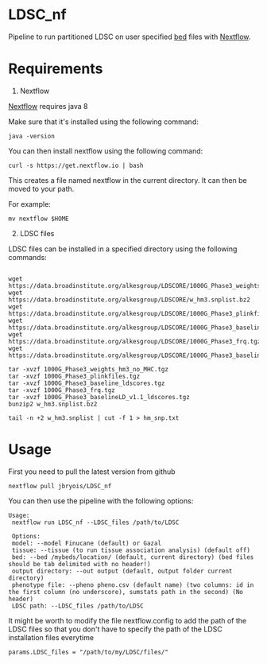 # LDSC_nf

Pipeline to run partitioned LDSC on user specified [bed](https://www.ensembl.org/info/website/upload/bed.html) files with [Nextflow](https://www.nextflow.io).
  
# Requirements

1. Nextflow

[Nextflow](https://www.nextflow.io) requires java 8

Make sure that it's installed using the following command:

```
java -version
```

You can then install nextflow using the following command:

```
curl -s https://get.nextflow.io | bash
```

This creates a file named nextflow in the current directory. It can then be moved to your path.

For example:

```
mv nextflow $HOME
```

2. LDSC files

LDSC files can be installed in a specified directory using the following commands:

```

wget https://data.broadinstitute.org/alkesgroup/LDSCORE/1000G_Phase3_weights_hm3_no_MHC.tgz 
wget https://data.broadinstitute.org/alkesgroup/LDSCORE/w_hm3.snplist.bz2
wget https://data.broadinstitute.org/alkesgroup/LDSCORE/1000G_Phase3_plinkfiles.tgz
wget https://data.broadinstitute.org/alkesgroup/LDSCORE/1000G_Phase3_baseline_ldscores.tgz
wget https://data.broadinstitute.org/alkesgroup/LDSCORE/1000G_Phase3_frq.tgz
wget https://data.broadinstitute.org/alkesgroup/LDSCORE/1000G_Phase3_baselineLD_v1.1_ldscores.tgz

tar -xvzf 1000G_Phase3_weights_hm3_no_MHC.tgz
tar -xvzf 1000G_Phase3_plinkfiles.tgz
tar -xvzf 1000G_Phase3_baseline_ldscores.tgz
tar -xvzf 1000G_Phase3_frq.tgz
tar -xvzf 1000G_Phase3_baselineLD_v1.1_ldscores.tgz
bunzip2 w_hm3.snplist.bz2

tail -n +2 w_hm3.snplist | cut -f 1 > hm_snp.txt
```

# Usage

First you need to pull the latest version from github

```
nextflow pull jbryois/LDSC_nf
```

You can then use the pipeline with the following options:

```
Usage: 
 nextflow run LDSC_nf --LDSC_files /path/to/LDSC
  
 Options:
 model: --model Finucane (default) or Gazal
 tissue: --tissue (to run tissue association analysis) (default off)
 bed: --bed /mybeds/location/ (default, current directory) (bed files should be tab delimited with no header!) 
 output directory: --out output (default, output folder current directory)
 phenotype file: --pheno pheno.csv (default name) (two columns: id in the first column (no underscore), sumstats path in the second) (No header)
 LDSC path: --LDSC_files /path/to/LDSC
``` 

It might be worth to modify the file nextflow.config to add the path of the LDSC files so that you don't have to specify the path of the LDSC installation files everytime

```
params.LDSC_files = "/path/to/my/LDSC/files/"
```
